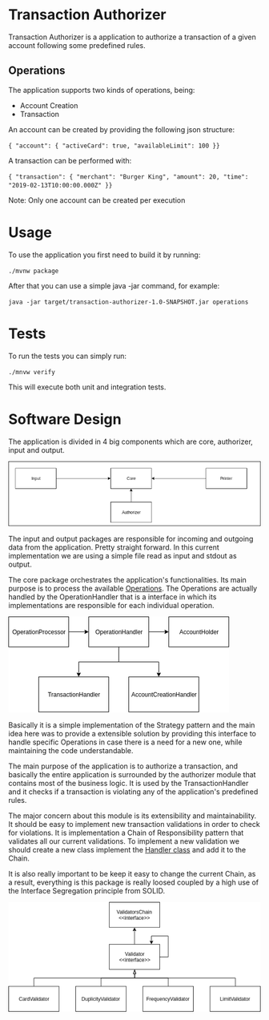 # Transaction Authorizer
Transaction Authorizer is a application to authorize a transaction of a given account following some predefined rules.

## Operations
The application supports two kinds of operations, being:
- Account Creation
- Transaction

An account can be created by providing the following json structure:

`{ "account": { "activeCard": true, "availableLimit": 100 }}`

A transaction can be performed with:

`{ "transaction": { "merchant": "Burger King", "amount": 20, "time": "2019-02-13T10:00:00.000Z" }}`

Note: Only one account can be created per execution

# Usage

To use the application you first need to build it by running:

`./mvnw package`

After that you can use a simple java -jar command, for example:

`java -jar target/transaction-authorizer-1.0-SNAPSHOT.jar operations`

# Tests

To run the tests you can simply run:

`./mnvw verify`

This will execute both unit and integration tests.

# Software Design

The application is divided in 4 big components which are core, authorizer, input and output.

![Packages](docs/packages.png)

The input and output packages are responsible for incoming and outgoing data from the application. Pretty straight forward.
In this current implementation we are using a simple file read as input and stdout as output.

The core package orchestrates the application's functionalities. Its main purpose is to process the available [Operations](#Operations).
The Operations are actually handled by the OperationHandler that is a interface in which its implementations are responsible for each
individual operation.

![Core](docs/core.png)

Basically it is a simple implementation of the Strategy pattern and the main idea here was to provide a extensible solution
by providing this interface to handle specific Operations in case there is a need for a new one, while maintaining the code understandable.

The main purpose of the application is to authorize a transaction, and basically the entire application is surrounded by the authorizer
module that contains most of the business logic. It is used by the TransactionHandler and it checks if a transaction is violating
any of the application's predefined rules.

The major concern about this module is its extensibility and maintainability. It should be easy to implement new transaction validations
in order to check for violations. It is implementation a Chain of Responsibility pattern that validates all our current validations.
To implement a new validation we should create a new class implement the [Handler class](/src/main/java/br/com/nubank/authorizer/validators/chain/Handler.java)
and add it to the Chain.

It is also really important to be keep it easy to change the current Chain, as a result, everything is this package is really loosed coupled
by a high use of the Interface Segregation principle from SOLID.

![Chain](docs/chain.png)


